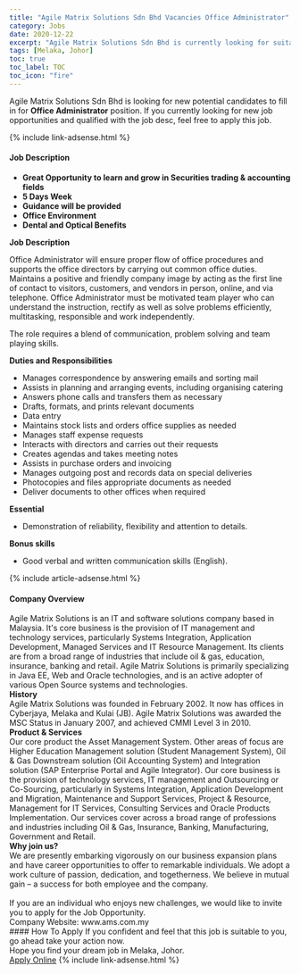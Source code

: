 ```yaml
---
title: "Agile Matrix Solutions Sdn Bhd Vacancies Office Administrator" 
category: Jobs 
date: 2020-12-22 
excerpt: "Agile Matrix Solutions Sdn Bhd is currently looking for suitable person to fill in the Office Administrator which positioned at Melaka, Johor" 
tags: [Melaka, Johor] 
toc: true 
toc_label: TOC 
toc_icon: "fire" 
--- 
```


<p>Agile Matrix Solutions Sdn Bhd is looking for new potential candidates to fill in for <b>Office Administrator</b> position. If you currently looking for new job opportunities and qualified with the job desc, feel free to apply this job.
</p>{% include link-adsense.html %} 
<div><div><div><h4>Job Description</h4></div></div><div><div><span><div><ul><li><strong>Great Opportunity to learn and grow in Securities trading &amp; accounting fields</strong></li><li><strong>5 Days Week</strong></li><li><strong>Guidance will be provided</strong></li><li><strong>Office Environment</strong></li><li><strong>Dental and Optical Benefits&#160;</strong></li></ul><p><strong>Job Description</strong></p><p>Office Administrator will ensure proper flow of office procedures and supports the office directors by carrying out common office duties. Maintains a positive and friendly company image by acting as the first line of contact to visitors, customers, and vendors in person, online, and via telephone. Office Administrator must be motivated team player who can understand the instruction, rectify as well as solve problems efficiently, multitasking, responsible and work independently.</p><p>The role requires a blend of communication, problem solving and team playing skills.</p><p><strong>Duties and Responsibilities</strong></p><ul><li>Manages correspondence by answering emails and sorting mail</li><li>Assists in planning and arranging events, including organising catering</li><li>Answers phone calls and transfers them as necessary</li><li>Drafts, formats, and prints relevant documents</li><li>Data entry</li><li>Maintains stock lists and orders office supplies as needed</li><li>Manages staff expense requests</li><li>Interacts with directors and carries out their requests</li><li>Creates agendas and takes meeting notes</li><li>Assists in purchase orders and invoicing</li><li>Manages outgoing post and records data on special deliveries</li><li>Photocopies and files appropriate documents as needed</li><li>Deliver documents to other offices when required</li></ul><p><strong>Essential</strong></p><ul><li>Demonstration of reliability, flexibility and attention to details.</li></ul><p><strong>Bonus skills</strong></p><ul><li>Good verbal and written communication skills (English).</li></ul></div></span></div></div></div> 
{% include article-adsense.html %} 
<div><div><div><h4>Company Overview</h4></div></div><div><div><span><div><div>
<div>
<div>
<div>Agile Matrix Solutions is an IT and software solutions company based in Malaysia. It's core business is the provision of IT management and technology services, particularly Systems Integration, Application Development, Managed Services and IT Resource Management. Its clients are from a broad range of industries that include oil &amp; gas, education, insurance, banking and retail. Agile Matrix Solutions is primarily specializing in Java EE, Web and Oracle technologies, and is an active adopter of various Open Source systems and technologies.</div>
<div><strong>History</strong></div>
<div>Agile Matrix Solutions was founded in February 2002. It now has offices in Cyberjaya, Melaka and Kulai (JB). Agile Matrix Solutions was awarded the MSC Status in January 2007, and achieved CMMI Level 3 in 2010.</div>
<div><strong>Product &amp; Services</strong></div>
<div>Our core product the Asset Management System. Other areas of focus are Higher Education Management solution (Student Management System), Oil &amp; Gas Downstream solution (Oil Accounting System) and Integration solution (SAP Enterprise Portal and Agile Integrator). Our core business is the provision of technology services, IT management and Outsourcing or Co-Sourcing, particularly in Systems Integration, Application Development and Migration, Maintenance and Support Services, Project &amp; Resource, Management for IT Services, Consulting Services and Oracle Products Implementation. Our services cover across a broad range of professions and industries including Oil &amp; Gas, Insurance, Banking, Manufacturing, Government and Retail.</div>
<div><strong>Why join us?</strong></div>
<div>We are presently embarking vigorously on our business expansion plans and have career opportunities to offer to remarkable individuals. We adopt a work culture of passion, dedication, and togetherness. We believe in mutual gain &#8211; a success for both employee and the company.</div>
<div><br>
If you are an individual who enjoys new challenges, we would like to invite you to apply for the Job Opportunity.</div>
<div>Company Website: www.ams.com.my</div>
</div>
</div>
</div></div></span></div></div></div> 
#### How To Apply 
If you confident and feel that this job is suitable to you, go ahead take your action now. <br/> 
Hope you find your dream job in Melaka, Johor. <br/> 
<a href="https://www.jobstreet.com.my/en/job/office-administrator-4448819?jobId=jobstreet-my-job-4448819&sectionRank=4&token=0~724d2ce7-b8b0-42c5-8fe2-674249136646&fr=SRP%20View%20In%20New%20Ta" class="btn btn--info" target="_blank" rel="nofollow noopenner">Apply Online</a> 
{% include link-adsense.html %} 